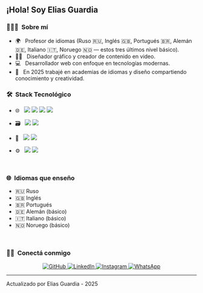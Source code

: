 <h2>¡Hola! Soy Elias Guardia</h2>

<h3>👨🏻‍🏫 &nbsp;Sobre mí</h3>

- 🌍 &nbsp; Profesor de idiomas (Ruso 🇷🇺, Inglés 🇬🇧, Portugués 🇧🇷, Alemán 🇩🇪, Italiano 🇮🇹, Noruego 🇳🇴 — estos tres últimos nivel básico).
- 👨‍🎨 &nbsp; Diseñador gráfico y creador de contenido en video.
- 💻 &nbsp; Desarrollador web con enfoque en tecnologías modernas.
- 📆 &nbsp; En 2025 trabajé en academias de idiomas y diseño compartiendo conocimiento y creatividad.

<h3>🛠 &nbsp;Stack Tecnológico</h3>

- 🌐 &nbsp; <img src="https://img.shields.io/badge/HTML5-E34F26?style=for-the-badge&logo=html5&logoColor=white"/> <img src="https://img.shields.io/badge/CSS3-1572B6?style=for-the-badge&logo=css3&logoColor=white"/> <img src="https://img.shields.io/badge/JavaScript-F7DF1E?style=for-the-badge&logo=javascript&logoColor=black"/> <img src="https://img.shields.io/badge/React-20232A?style=for-the-badge&logo=react&logoColor=61DAFB"/>

- 🗃 &nbsp; <img src="https://img.shields.io/badge/SQL-003B57?style=for-the-badge&logo=mysql&logoColor=white"/> <img src="https://img.shields.io/badge/Bases%20de%20Datos-4DB33D?style=for-the-badge"/>

- 🎨 &nbsp; <img src="https://img.shields.io/badge/Dise%C3%B1o%20Gr%C3%A1fico-FF4088?style=for-the-badge&logo=adobe&logoColor=white"/> <img src="https://img.shields.io/badge/Videos%20Creativos-FF5722?style=for-the-badge&logo=youtube&logoColor=white"/>

- ⚙️ &nbsp; <img src="https://img.shields.io/badge/Git-F05032?style=for-the-badge&logo=git&logoColor=white"/> <img src="https://img.shields.io/badge/GitHub-181717?style=for-the-badge&logo=github&logoColor=white"/>

<br/>

<h3>🌐 &nbsp;Idiomas que enseño</h3>
<ul>
  <li>🇷🇺 Ruso</li>
  <li>🇬🇧 Inglés</li>
  <li>🇧🇷 Portugués</li>
  <li>🇩🇪 Alemán (básico)</li>
  <li>🇮🇹 Italiano (básico)</li>
  <li>🇳🇴 Noruego (básico)</li>
</ul>

<br/>

<h3>🤝🏻 &nbsp;Conectá conmigo</h3>

<p align="center">
  <a href="https://github.com/Reedbokk" target="_blank">
    <img alt="GitHub" src="https://img.shields.io/badge/GitHub-Reedbokk-black?style=flat-square&logo=github" />
  </a>
  <a href="https://www.linkedin.com/in/elias-guardia-4882b4193/" target="_blank">
    <img alt="LinkedIn" src="https://img.shields.io/badge/LinkedIn-eliasguardia-blue?style=flat-square&logo=linkedin" />
  </a>
  <a href="https://www.instagram.com/elias.mkov711/" target="_blank">
    <img alt="Instagram" src="https://img.shields.io/badge/Instagram-elias.mkov711-pink?style=flat-square&logo=instagram" />
  </a>
  <a href="https://wa.me/543865752421" target="_blank">
    <img alt="WhatsApp" src="https://img.shields.io/badge/WhatsApp-Chat-green?style=flat-square&logo=whatsapp" />
  </a>
</p>


------
Actualizado por Elias Guardia - 2025

